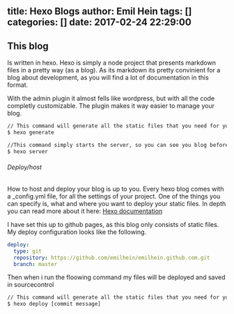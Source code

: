 title: Hexo Blogs
author: Emil Hein
tags: []
categories: []
date: 2017-02-24 22:29:00
---
## This blog

Is written in hexo. Hexo is simply a node project that presents markdown files in a pretty way (as a blog). As its markdown its pretty convinient for a blog about development, as you will find a lot of documentation in this format. 

With the admin plugin it almost fells like wordpress, but with all the code completly customizable. The plugin makes it way easier to manage your blog.


``` bash
// This command will generate all the static files that you need for your blog
$ hexo generate
```


``` bash
//This command simply starts the server, so you can see you blog before you deploy it.
$ hexo server
```

###### Deploy/host
How to host and deploy your blog is up to you. Every hexo blog comes with a _config.yml file, for all the settings of your project. One of the things you can specify is, what and where you want to deploy your static files. 
In depth you can read more about it here: [Hexo documentation](https://hexo.io/docs/deployment.html)

I have set this up to github pages, as this blog only consists of static files.
My deploy configuration looks like the following.

``` yml
deploy:
  type: git
  repository: https://github.com/emilhein/emilhein.github.com.git
  branch: master

```

Then when i run the floowing command my files will be deployed and saved in sourcecontrol
``` bash
// This command will generate all the static files that you need for your blog
$ hexo deploy [commit message]
```

